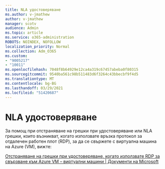 ```yaml
---
title: NLA удостоверяване
ms.author: v-jmathew
author: v-jmathew
manager: scotv
audience: Admin
ms.topic: article
ms.service: o365-administration
ROBOTS: NOINDEX, NOFOLLOW
localization_priority: Normal
ms.collection: Adm_O365
ms.custom:
- "9005217"
- "10011"
ms.openlocfilehash: 7048f8b64929e12ca4a319c67457abeba0f80315
ms.sourcegitcommit: 9540ba561c98b511483d6f3264c43bbecbf9f4d5
ms.translationtype: MT
ms.contentlocale: bg-BG
ms.lasthandoff: 03/29/2021
ms.locfileid: "51420687"
---
```

# <a name="nla-authentication"></a>NLA удостоверяване

За помощ при отстраняване на грешки при удостоверяване или NLA грешки, които възникват, когато използвате връзка протокол за отдалечен работен плот (RDP), за да се свържете с виртуална машина на Azure (VM), вижте:

[Отстраняване на грешки при удостоверяване, когато използвате RDP за свързване към Azure VM – виртуални машини | Документи на Microsoft](https://docs.microsoft.com/troubleshoot/azure/virtual-machines/cannot-connect-rdp-azure-vm)
